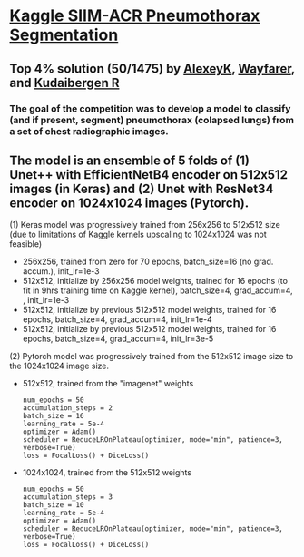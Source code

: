 # [Kaggle SIIM-ACR Pneumothorax Segmentation](https://www.kaggle.com/c/siim-acr-pneumothorax-segmentation)

## Top 4% solution (50/1475) by [AlexeyK](https://www.kaggle.com/akuritsyn), [Wayfarer](https://www.kaggle.com/joven1997), and [Kudaibergen R](https://www.kaggle.com/kudaibergenu)

### The goal of the competition was to develop a model to classify (and if present, segment) pneumothorax (colapsed lungs) from a set of chest radiographic images. 

## The model is an ensemble of 5 folds of (1) Unet++ with EfficientNetB4 encoder on 512x512 images (in Keras) and (2) Unet with ResNet34 encoder on 1024x1024 images (Pytorch).

(1) Keras model was progressively trained from 256x256 to 512x512 size (due to limitations of Kaggle kernels upscaling to 1024x1024 was not feasible) 
- 256x256, trained from zero for 70 epochs, batch_size=16 (no grad. accum.), init_lr=1e-3
- 512x512, initialize by 256x256 model weights, trained for 16 epochs (to fit in 9hrs training time on Kaggle kernel), batch_size=4, grad_accum=4, , init_lr=1e-3
- 512x512, initialize by previous 512x512 model weights, trained for 16 epochs, batch_size=4, grad_accum=4, init_lr=1e-4
- 512x512, initialize by previous 512x512 model weights, trained for 16 epochs, batch_size=4, grad_accum=4, init_lr=3e-5

(2) Pytorch model was progressively trained from the 512x512 image size to the 1024x1024 image size.
- 512x512, trained from the "imagenet" weights
    ```
    num_epochs = 50
    accumulation_steps = 2
    batch_size = 16
    learning_rate = 5e-4
    optimizer = Adam()
    scheduler = ReduceLROnPlateau(optimizer, mode="min", patience=3, verbose=True)
    loss = FocalLoss() + DiceLoss()
    ```
- 1024x1024, trained from the 512x512 weights
    ```
    num_epochs = 50
    accumulation_steps = 3
    batch_size = 10
    learning_rate = 5e-4
    optimizer = Adam()
    scheduler = ReduceLROnPlateau(optimizer, mode="min", patience=3, verbose=True)
    loss = FocalLoss() + DiceLoss()
    ```
